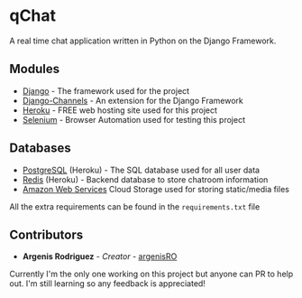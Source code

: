 # qChat

A real time chat application written in Python on the Django Framework.

## Modules

* [Django](https://www.djangoproject.com/) - The framework used for the project
* [Django-Channels](https://channels.readthedocs.io/en/latest/) - An extension for the Django Framework
* [Heroku](https://heroku.com/) - FREE web hosting site used for this project
* [Selenium](https://seleniumhq.org/) - Browser Automation used for testing this project

## Databases

* [PostgreSQL](https://www.postgresql.org/) (Heroku) - The SQL database used for all user data
* [Redis](https://github.com/django/channels_redis/) (Heroku) - Backend database to store chatroom information
* [Amazon Web Services](https://aws.amazon.com/) Cloud Storage used for storing static/media files

All the extra requirements can be found in the `requirements.txt` file

## Contributors

* **Argenis Rodriguez** - *Creator* - [argenisRO](https://github.com/argenisRO)

Currently I'm the only one working on this project but anyone can PR to help out. I'm still learning so any feedback is appreciated!
